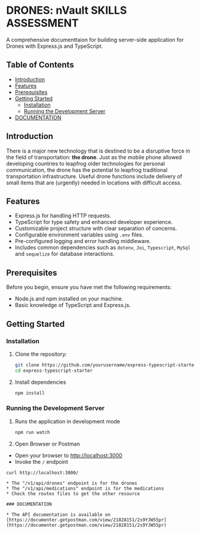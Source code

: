 # DRONES: nVault SKILLS ASSESSMENT

A comprehensive documenttaion for building server-side application for Drones with Express.js and TypeScript.

## Table of Contents

- [Introduction](#introduction)
- [Features](#features)
- [Prerequisites](#prerequisites)
- [Getting Started](#getting-started)
  - [Installation](#installation)
  - [Running the Development Server](#running-the-development-server)
- [DOCUMENTATION](#documentation)
  



## Introduction

There is a major new technology that is destined to be a disruptive force in the field of
transportation: **the drone**. Just as the mobile phone allowed developing countries to leapfrog
older technologies for personal communication, the drone has the potential to leapfrog
traditional transportation infrastructure.
Useful drone functions include delivery of small items that are (urgently) needed in locations
with difficult access.

## Features

- Express.js for handling HTTP requests.
- TypeScript for type safety and enhanced developer experience.
- Customizable project structure with clear separation of concerns.
- Configurable environment variables using `.env` files.
- Pre-configured logging and error handling middleware.
- Includes common dependencies such as `dotenv`, `Joi`, `Typescript`, `MySql` and `sequelize` for database interactions.

## Prerequisites

Before you begin, ensure you have met the following requirements:

- Node.js and npm installed on your machine.
- Basic knowledge of TypeScript and Express.js.

## Getting Started

### Installation

1. Clone the repository:

   ```bash
   git clone https://github.com/yourusername/express-typescript-starter.git
   cd express-typescript-starter
   
2. Install dependencies
   ```bash
   npm install


### Running the Development Server

1. Runs the application in development mode

   ```bash
   npm run watch

2. Open Browser or Postman

  * Open your browser to [http://localhost:3000](http://localhost:3000)
  * Invoke the `/` endpoint
  ```shell
  curl http://localhost:3000/

  * The "/v1/api/drones" endpoint is for the drones
  * The "/v1/api/medications" endpoint is for the medications
  * Check the routes files to get the other resource

### DOCUMENTATION

  * The API documentation is available on [https://documenter.getpostman.com/view/21828151/2s9YJW55pr](https://documenter.getpostman.com/view/21828151/2s9YJW55pr)
